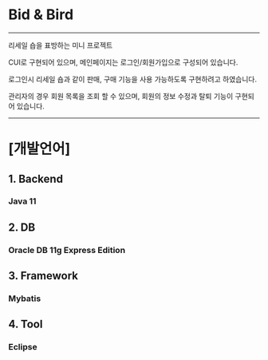 # Bid & Bird
------------

리세일 숍을 표방하는 미니 프로젝트

CUI로 구현되어 있으며, 메인페이지는 로그인/회원가입으로 구성되어 있습니다.

로그인시 리세일 숍과 같이 판매, 구매 기능을 사용 가능하도록 구현하려고 하였습니다.

관리자의 경우 회원 목록을 조회 할 수 있으며, 회원의 정보 수정과 탈퇴 기능이 구현되어 있습니다.

------------

# [개발언어]
## 1. Backend
### Java 11

## 2. DB
### Oracle DB 11g Express Edition 

## 3. Framework
### Mybatis

## 4. Tool
### Eclipse

